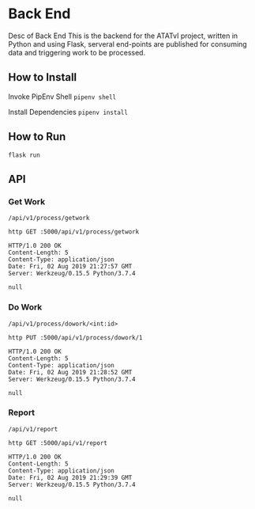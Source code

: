 # Back End

Desc of Back End
This is the backend for the ATATvI project, written in Python and using Flask, serveral
end-points are published for consuming data and triggering work to be processed.

## How to  Install

Invoke PipEnv Shell
`pipenv shell`

Install Dependencies
`pipenv install`

## How to Run

`flask run`

## API


### Get Work
`/api/v1/process/getwork`
```
http GET :5000/api/v1/process/getwork

HTTP/1.0 200 OK
Content-Length: 5
Content-Type: application/json
Date: Fri, 02 Aug 2019 21:27:57 GMT
Server: Werkzeug/0.15.5 Python/3.7.4

null
```

### Do Work
`/api/v1/process/dowork/<int:id>`
```
http PUT :5000/api/v1/process/dowork/1

HTTP/1.0 200 OK
Content-Length: 5
Content-Type: application/json
Date: Fri, 02 Aug 2019 21:28:52 GMT
Server: Werkzeug/0.15.5 Python/3.7.4

null
```

### Report
`/api/v1/report`
```
http GET :5000/api/v1/report

HTTP/1.0 200 OK
Content-Length: 5
Content-Type: application/json
Date: Fri, 02 Aug 2019 21:29:39 GMT
Server: Werkzeug/0.15.5 Python/3.7.4

null
```

